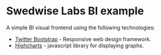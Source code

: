 # Swedwise Labs BI example

A simple BI visual frontend using the following technologies:
 
 - [Twitter Bootstrap]() - Responsive web design framework.
 - [Highcharts](http://www.highcharts.com/) - javascript library for displaying graphs.

